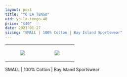 ```yaml
---
layout: post
title: "YO LA TENGO"
uid: yo-la-tengo-40
price: "$40"
date: 2021-01-27
sizing: "SMALL | 100% Cotton | Bay Island Sportswear"
---
```




<table style="width:100%;"><tr><td style="vertical-align:top;">
      <figure class="tmblr-full" data-orig-height="2048" data-orig-width="1365" data-orig-src="https://concertshirts.netlify.app/shirts/0098/0098-01.jpg"><img src="https://64.media.tumblr.com/589402a51a7d22055ae260f52dfded8a/aa7892acdc3d572f-e1/s540x810/f7d0e3bea463e0c0363739ab5f429cded3b3a62d.jpg" data-orig-height="2048" data-orig-width="1365" data-orig-src="https://concertshirts.netlify.app/shirts/0098/0098-01.jpg"/></figure></td>
    <td style="vertical-align:top;">
      <figure class="tmblr-full" data-orig-height="2048" data-orig-width="1365" data-orig-src="https://concertshirts.netlify.app/shirts/0098/0098-02.jpg"><img src="https://64.media.tumblr.com/068b734a953563f050397449eaa53cbe/aa7892acdc3d572f-a6/s540x810/af9851db0e85c8df1bcae5f4215d8c0b7567a25e.jpg" data-orig-height="2048" data-orig-width="1365" data-orig-src="https://concertshirts.netlify.app/shirts/0098/0098-02.jpg"/></figure></td>
  </tr></table><p>
  SMALL | 100% Cotton | Bay Island Sportswear
</p>
